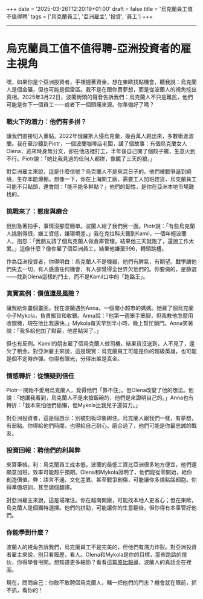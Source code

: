 +++
date = '2025-03-26T12:20:19+01:00'
draft = false
title = '烏克蘭員工值不值得聘'
tags = ['烏克蘭員工', '亞洲雇主', '投資', '員工']
+++

---

# 烏克蘭員工值不值得聘-亞洲投資者的雇主視角


嘿，如果你是个亞洲投資者，手裡握著資金，想在東歐找點機會，聽我說：烏克蘭人是個金礦，但也可能是個雷區。我不是在跟你賣夢想，而是從波蘭人的視角挖出真相。2025年3月22日，波蘭街頭的聲音告訴我們：烏克蘭人不只是難民，他們可能是你下一個員工——或者下一個頭痛來源。你準備好了嗎？

### 戰火下的潛力：他們有多拼？

讓我們直接切入重點。2022年俄羅斯入侵烏克蘭，幾百萬人跑出來，多數衝進波蘭。我在華沙聽到Piotr，一個波蘭咖啡店老闆，講了個故事：有個烏克蘭女人Olena，逃來時身無分文，卻在他店裡打工，半年後自己開了個餃子攤，生意火到不行。Piotr說：「她比我見過的任何人都拼，像餓了三天的狼。」

對亞洲雇主來說，這是什麼信號？烏克蘭人不是來混日子的。他們被戰爭逼到絕境，生存本能爆棚。想像一下，你在上海開工廠，需要工人加班趕貨，烏克蘭員工可能不只點頭，還會問：「能不能多幹點？」他們的韌性，是你在亞洲本地市場難找的。

### 挑戰來了：態度與磨合

但別急著拍手，事情沒那麼簡單。波蘭人給了我們另一面。Piotr說：「有些烏克蘭人挑剔得很，嫌工資低，嫌環境差。」我在克拉科夫聽到Kamil，一個年輕波蘭人，抱怨：「我朋友請了個烏克蘭人做倉庫管理，結果他三天就跑了，還說工作太累。」這像什麼？像你雇了個亞洲員工，結果他嫌棄996，轉頭跳槽。

作為亞洲投資者，你得明白：烏克蘭人不是機器，他們有脾氣，有期望。戰爭讓他們失去一切，有人感激任何機會，有人卻覺得全世界欠他們的。你要做的，是篩選——找到Olena這樣的鬥士，而不是Kamil口中的「跑路王」。

### 真實案例：價值還是風險？

讓我給你畫個畫面。我在波蘭遇到Anna，一個開小超市的媽媽。她雇了個烏克蘭小子Mykola，負責搬貨和收銀。Anna說：「他第一週笨手笨腳，但我教他怎麼用收銀機，現在他比我還快。」Mykola每天早到半小時，晚上幫忙鎖門。Anna笑著說：「我多給他加了點薪，他差點哭了。」

但也有反例。Kamil的朋友雇了個烏克蘭人做司機，結果貨沒送到，人不見了，還欠了租金。對亞洲雇主來說，這是現實：烏克蘭員工可能是你的超級英雄，也可能是個不定時炸彈。你得有眼光，分得出誰是真金。

### 情感轉折：從懷疑到信任

Piotr一開始不愛用烏克蘭人，覺得他們「靠不住」。但Olena改變了他的想法。他說：「她讓我看到，烏克蘭人不是來搶飯碗的，他們是來證明自己的。」Anna也有轉折：「我本來怕他們偷懶，但Mykola比我兒子還努力。」

對亞洲投資者，這是個啟示：別被刻板印象綁住。烏克蘭人跟我們一樣，有夢想，有弱點。你得給他們時間，也得給自己耐心。磨合過了，他們可能是你最忠誠的戰友。

### 投資回報：聘他們的利與弊

來算筆帳。利：烏克蘭員工成本低，波蘭的最低工資比亞洲很多地方便宜，他們還願意加班，效率可能超乎預期。Olena和Mykola證明了，他們能從零開始，給你創造價值。弊：語言不通、文化差異、甚至戰爭創傷，可能讓你多燒點腦細胞。你得準備培訓，甚至請個翻譯。

對亞洲雇主來說，這是場賭注。你在越南開廠，可能找本地人更省心；但在東歐，烏克蘭人是個獨特選擇。他們的拼勁，可能讓你的生意翻倍，但你得有本事管好他們。

### 你能學到什麼？

波蘭人的視角告訴我們，烏克蘭員工不是完美的，但他們有潛力炸裂。對亞洲投資者雇主來說，別只看履歷，看人。Olena和Mykola是你的目標，那些跑路的傢伙，你得學會甩開。想知道更多細節？看看這篇[原始報導](https://www.onet.pl/turystyka/onetpodroze/latwo-kogos-zaszufladkowac-polacy-szczerze-o-ukraincach/9ffscd9,07640b54)，波蘭人的真話全在裡面。

現在，問問自己：你敢不敢聘個烏克蘭人，賭一把他們的鬥志？機會就在眼前，抓不抓，看你的！

